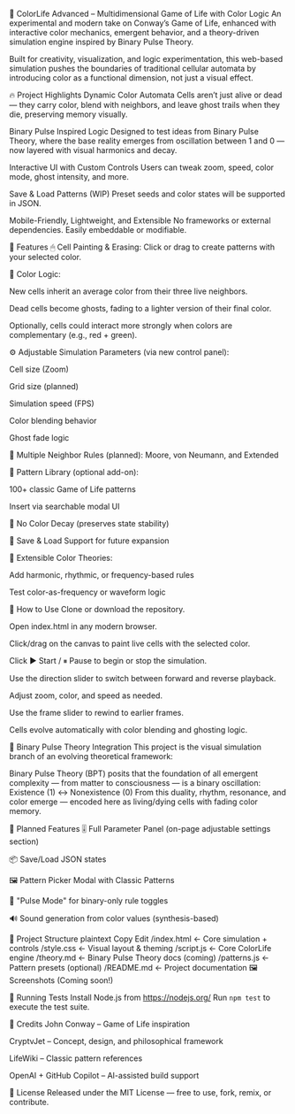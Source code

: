 🌈 ColorLife Advanced – Multidimensional Game of Life with Color Logic
An experimental and modern take on Conway’s Game of Life, enhanced with interactive color mechanics, emergent behavior, and a theory-driven simulation engine inspired by Binary Pulse Theory.

Built for creativity, visualization, and logic experimentation, this web-based simulation pushes the boundaries of traditional cellular automata by introducing color as a functional dimension, not just a visual effect.

🔥 Project Highlights
Dynamic Color Automata
Cells aren’t just alive or dead — they carry color, blend with neighbors, and leave ghost trails when they die, preserving memory visually.

Binary Pulse Inspired Logic
Designed to test ideas from Binary Pulse Theory, where the base reality emerges from oscillation between 1 and 0 — now layered with visual harmonics and decay.

Interactive UI with Custom Controls
Users can tweak zoom, speed, color mode, ghost intensity, and more.

Save & Load Patterns (WIP)
Preset seeds and color states will be supported in JSON.

Mobile-Friendly, Lightweight, and Extensible
No frameworks or external dependencies. Easily embeddable or modifiable.

🎨 Features
🖱 Cell Painting & Erasing: Click or drag to create patterns with your selected color.

🌈 Color Logic:

New cells inherit an average color from their three live neighbors.

Dead cells become ghosts, fading to a lighter version of their final color.

Optionally, cells could interact more strongly when colors are complementary (e.g., red + green).

⚙️ Adjustable Simulation Parameters (via new control panel):

Cell size (Zoom)

Grid size (planned)

Simulation speed (FPS)

Color blending behavior

Ghost fade logic

📏 Multiple Neighbor Rules (planned): Moore, von Neumann, and Extended

🧬 Pattern Library (optional add-on):

100+ classic Game of Life patterns

Insert via searchable modal UI

🧪 No Color Decay (preserves state stability)

💾 Save & Load Support for future expansion

🧠 Extensible Color Theories:

Add harmonic, rhythmic, or frequency-based rules

Test color-as-frequency or waveform logic

🚀 How to Use
Clone or download the repository.

Open index.html in any modern browser.

Click/drag on the canvas to paint live cells with the selected color.

Click ▶ Start / ⏸ Pause to begin or stop the simulation.

Use the direction slider to switch between forward and reverse playback.

Adjust zoom, color, and speed as needed.

Use the frame slider to rewind to earlier frames.

Cells evolve automatically with color blending and ghosting logic.

🧠 Binary Pulse Theory Integration
This project is the visual simulation branch of an evolving theoretical framework:

Binary Pulse Theory (BPT) posits that the foundation of all emergent complexity — from matter to consciousness — is a binary oscillation:
Existence (1) ↔ Nonexistence (0)
From this duality, rhythm, resonance, and color emerge — encoded here as living/dying cells with fading color memory.

🧩 Planned Features
🎚 Full Parameter Panel (on-page adjustable settings section)

📦 Save/Load JSON states

🖼 Pattern Picker Modal with Classic Patterns

🧠 "Pulse Mode" for binary-only rule toggles

🔊 Sound generation from color values (synthesis-based)

📁 Project Structure
plaintext
Copy
Edit
/index.html          <- Core simulation + controls
/style.css           <- Visual layout & theming
/script.js           <- Core ColorLife engine
/theory.md           <- Binary Pulse Theory docs (coming)
/patterns.js         <- Pattern presets (optional)
/README.md           <- Project documentation
🖼 Screenshots
(Coming soon!)

🧪 Running Tests
Install Node.js from https://nodejs.org/
Run `npm test` to execute the test suite.

🙌 Credits
John Conway – Game of Life inspiration

CryptvJet – Concept, design, and philosophical framework

LifeWiki – Classic pattern references

OpenAI + GitHub Copilot – AI-assisted build support

🪪 License
Released under the MIT License — free to use, fork, remix, or contribute.